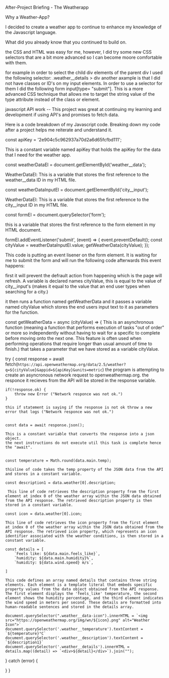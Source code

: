 After-Project Briefing - The Weatherapp

Why a Weather-App?

I decided to create a weather app to continue to enhance my knowledge of the Javascript language. 

What did you already know that you continued to build on.

the CSS and HTML was easy for me, however, I did try some new CSS selectors that are a bit more advanced so I can become moore comfortable with them.

for example in order to select the child div elements of the parent div I used the following selector: .weather__details > div
another axample is that I did not have classes or ID's on my input elements. In order to use a selector for them I did the following form input[type= "submit"]. This is a more advanced CSS technique that allows me to target the string value of the type attribute instead of the class or element.

javascript API work -- This project was great at continuing my learning and development if using API's and promises to fetch data. 

Here is a code breakdown of my Javascript code. Breaking down my code after a project helps me reiterate and understand it.

const apiKey = '2e904c5c962937a70d2a6d65fcfbd111'; 

This is a constant variable named apiKey that holds the apiKey for the data that I need for the weather app.

const weatherDataEl = document.getElementById('weather__data');

WeatherDataEl: This is a variable that stores the first reference to the weather__data ID in my HTML file.

const weatherDataInputEl = document.getElementById('city__input');

WeatherDataEl: This is a variable that stores the first reference to the city__input ID in my HTML file.

const formEl = document.querySelector('form');

this is a variable that stores the first reference to the form element in my HTML document.


formEl.addEventListener('submit', (event) => {
event.preventDefault();
const cityValue = weatherDataInputEl.value;
getWeatherData(cityValue);
});

This code is putting an event lisener on the form element. It is waiting for me to submit the form and will run the following code afterwards this event happens:

first it will prevent the defrault action from happening which is the page will refresh.
A variable is declared names cityValue, this is equal to the value of city__input's (makes it equal to the value that an end user types when searching for a city.)

it then runs a function named getWeatherData and it passes a variable named cityValue which stores the end users input text to it as parameters for the function.




 const getWeatherData = async (cityValue) => {
This is an asynchronous function (meaning a function that performs execution of tasks "out of order" or more so independently without having to wait for a specific to complete before moving onto the next one. This feature is often used when performing operations that require longer than usual amount of time to finish.) that takes a parameter that we have stored as a variable cityValue.

 try {
    const response = await fetch(`https://api.openweathermap.org/data/2.5/weather?q=${cityValue}&appid=${apiKey}&units=metric`)
the program is attempting to create an asyncronous network request to openweathermap.org. the responce it recieves from the API will be stored in the response variable.


    if(!response.ok) {
        throw new Error ("Network responce was not ok.")
    }

    this if statement is saying if the response is not ok throw a new error that logs ("Network responce was not ok.")

    
    const data = await response.json();

    This is a constant variable that converts the response into a json object.
    the next instructions do not execute util this task is complete hence the "await".
 
    
    const temperature = Math.round(data.main.temp);

    thisline of code takes the temp property of the JSON data from the API and stores in a constant variable.

    const description1 = data.weather[0].description;    

     This line of code retrieves the description property from the first element at index 0 of the weather array within the JSON data obtained from the API response. The retrieved description property is then stored in a constant variable.

    const icon = data.weather[0].icon;

    This line of code retrieves the icon property from the first element at index 0 of the weather array within the JSON data obtained from the API response. The retrieved icon property, which represents an icon identifier associated with the weather conditions, is then stored in a constant variable.

    const details = [
        `Feels like: ${data.main.feels_like}`,
        `humidity: ${data.main.humidity}%`,
        `humidity: ${data.wind.speed} m/s`,
     
    ]

    This code defines an array named details that contains three string elements. Each element is a template literal that embeds specific property values from the data object obtained from the API response. The first element displays the 'feels_like' temperature, the second element shows the humidity percentage, and the third element indicates the wind speed in meters per second. These details are formatted into human-readable sentences and stored in the details array.

    document.querySelector(".weather__data-icon").innerHTML = `<img src="https://openweathermap.org/img/wn/${icon}.png" alt="Weather Icon">`
    document.querySelector('.weather__temperature').textContent =  `${temperature}°C`
    document.querySelector('.weather__description').textContent = `${description1}`
    document.querySelector('.weather__details').innerHTML = details.map((detail) => `<div>${detail}</div>`).join("");
    


    
 }  catch (error) {

 } 
}





